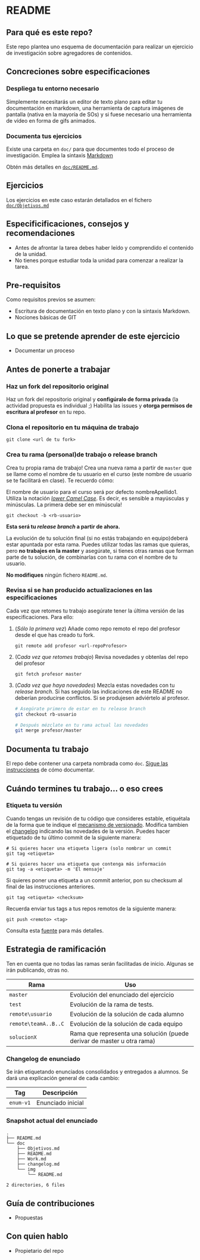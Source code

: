 # README

## Para qué es este repo?

Este repo plantea uno esquema de documentación para realizar un ejercicio de investigación sobre agregadores de contenidos.

## Concreciones sobre especificaciones

### Despliega tu entorno necesario

Simplemente necesitarás un editor de texto plano para editar tu documentación en markdown, una herramienta de captura imágenes de pantalla (nativa en la mayoría de SOs) y si fuese necesario una herramienta de vídeo en forma de gifs animados.

### Documenta tus ejercicios

Existe una carpeta en `doc/` para que documentes todo el proceso de investigación. Emplea la sintaxis [Markdown](https://es.wikipedia.org/wiki/Markdown)

Obtén más detalles en [`doc/README.md`](doc/README.md).

## Ejercicios

Los ejercicios en este caso estarán detallados en el fichero [`doc/Objetivos.md`](doc/Objetivos.md)

## Especificificaciones, consejos y recomendaciones

- Antes de afrontar la tarea debes haber leído y comprendido el contenido de la unidad.
- No tienes porque estudiar toda la unidad para comenzar a realizar la tarea.

## Pre-requisitos

Como requisitos previos se asumen:

- Escritura de documentación en texto plano y con la sintaxis Markdown.
- Nociones básicas de GIT

## Lo que se pretende aprender de este ejercicio

- Documentar un proceso

## Antes de ponerte a trabajar

### Haz un fork del repositorio original

Haz un fork del repositorio original y **configúralo de forma privada** (la actividad propuesta es individual ;)
Habilita las issues y **otorga permisos de escritura al profesor** en tu repo.

### Clona el repositorio en tu máquina de trabajo

```shell
git clone <url de tu fork>
```

### Crea tu rama (personal)de trabajo o release branch

Crea tu propia rama de trabajo! Crea una nueva rama a partir de `master` que se llame como el nombre de tu usuario en el curso (este nombre de usuario se te facilitará en clase). Te recuerdo cómo:

El nombre de usuario para el curso será por defecto nombreApellido1. Utiliza la notación [*lower Camel Case*](https://es.wikipedia.org/wiki/Camel_case). Es decir, es sensible a mayúsculas y minúsculas. La primera debe ser en minúscula!

```shell
git checkout -b <rb-usuario>
```

**Esta será tu *release branch* a partir de ahora.**

La evolución de tu solución final (si no estás trabajando en equipo)deberá estar apuntada por esta rama. Puedes utilizar todas las ramas que quieras, pero **no trabajes en la master** y asegúrate, si tienes otras ramas que forman parte de tu solución, de combinarlas con tu rama con el nombre de tu usuario.

**No modifiques** ningún fichero `README.md`.

### Revisa si se han producido actualizaciones en las especificaciones

Cada vez que retomes tu trabajo asegúrate tener la última versión de las especificaciones. Para ello:

1. (*Sólo la primera vez*) Añade como repo remoto el repo del profesor desde el que has creado tu fork.

    `git remote add profesor <url-repoProfesor>`

2. (C*ada vez que retomes trabajo*) Revisa novedades y obtenlas del repo del profesor

    `git fetch profesor master`

3. (*Cada vez que haya novedades*) Mezcla estas novedades con tu *release branch*. Si has seguido las indicaciones de este README no deberían producirse conflictos. Si se produjesen adviértelo al profesor.

    ```bash
    # Asegúrate primero de estar en tu release branch
    git checkout rb-usuario
    
    # Después mézclate en tu rama actual las novedades
    git merge profesor/master
    ```

## Documenta tu trabajo

El repo debe contener una carpeta nombrada como `doc`. [Sigue las instrucciones](doc/README.md) de cómo documentar.

## Cuándo termines tu trabajo... o eso crees

### Etiqueta tu versión

Cuando tengas un revisión de tu código que consideres estable, etiquétala de la forma que te indique el [mecanismo de versionado](doc/README.md). Modifica tambien el [changelog](doc/changelog.md) indicando las novedades de la versión.
Puedes hacer etiquetado de tu último commit de la siguiente manera:

```git
# Si quieres hacer una etiqueta ligera (solo nombrar un commit
git tag <etiqueta>

# Si quieres hacer una etiqueta que contenga más información
git tag -a <etiqueta> -m 'El mensaje'
```

Si quieres poner una etiqueta a un commit anterior, pon su checksum al final de las instrucciones anteriores.

```git
git tag <etiqueta> <checksum>
```

Recuerda enviar tus tags a tus repos remotos de la siguiente manera:

```git
git push <remoto> <tag>
```

Consulta esta [fuente](https://git-scm.com/book/es/v2/Fundamentos-de-Git-Etiquetado) para más detalles.

## Estrategia de ramificación

Ten en cuenta que no todas las ramas serán facilitadas de inicio. Algunas se irán publicando, otras no.

Rama                    | Uso
------------            | -------------
`master`                | Evolución del enunciado del ejercicio
`test`                  | Evolución de la rama de tests.
`remote\usuario`        | Evolución de la solución de cada alumno
`remote\teamA..B..C`    | Evolución de la solución de cada equipo
`solucionX`             | Rama que representa una solución (puede derivar de master u otra rama)

### Changelog de enunciado

Se irán etiquetando enunciados consolidados y entregados a alumnos. Se dará una explicación general de cada cambio:

Tag                | Descripción
------------       | -------------
`enum-v1`          | Enunciado inicial

### Snapshot actual del enunciado

```Shell
.
├── README.md
└── doc
    ├── Objetivos.md
    ├── README.md
    ├── Work.md
    ├── changelog.md
    └── img
        └── README.md

2 directories, 6 files
```

## Guía de contribuciones

- Propuestas

## Con quien hablo

- Propietario del repo
